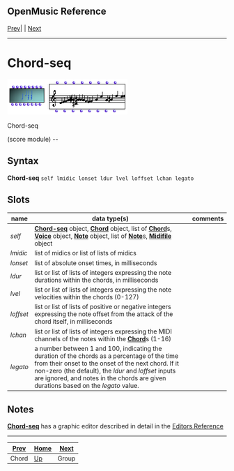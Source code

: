 OpenMusic Reference  
---  
[Prev](chord)| | [Next](groupclass)  
  
* * *

# Chord-seq

![](figures/classes/chord-seq.png)

  
  
Chord-seq  
  
(score module) \--  

## Syntax

 **Chord-seq** `self lmidic lonset ldur lvel loffset lchan legato `

## Slots

name| data type(s)| comments  
---|---|---  
_self_  | [ **Chord-seq**](chord-seq) object, [**Chord**](chord) object, list of [**Chord**](chord)s, [**Voice**](voice) object, [**Note**](note) object, list of [**Note**](note)s, [**Midifile**](midifile) object |
 _lmidic_    | list of midics or list of lists of midics|  
 _lonset_    | list of absolute onset times, in milliseconds|  
  _ldur_   | list or list of lists of integers expressing the note durations within the chords, in milliseconds| 
  _lvel_    | list or list of lists of integers expressing the note velocities within the chords (0-127)|  
  _loffset_    | list or list of lists of positive or negative integers expressing the note offset from the attack of the chord itself, in milliseconds  
  _lchan_    | list or list of lists of integers expressing the MIDI channels of the notes within the [**Chord**](chord)s (1-16)|  
  _legato_ |  a number between 1 and 100, indicating the duration of the chords as a percentage of the time from their onset to the onset of the next chord. If it non-zero (the default), the  _ldur_  and  _loffset_  inputs are ignored, and notes in the chords are given durations based on the  _legato_  value.|  
  
## Notes

[ **Chord-seq**](chord-seq) has a graphic editor described in detail in
the [Editors Reference](editors.notation)

* * *

[Prev](chord)| [Home](index)| [Next](groupclass)  
---|---|---  
Chord| [Up](classref.main)| Group

